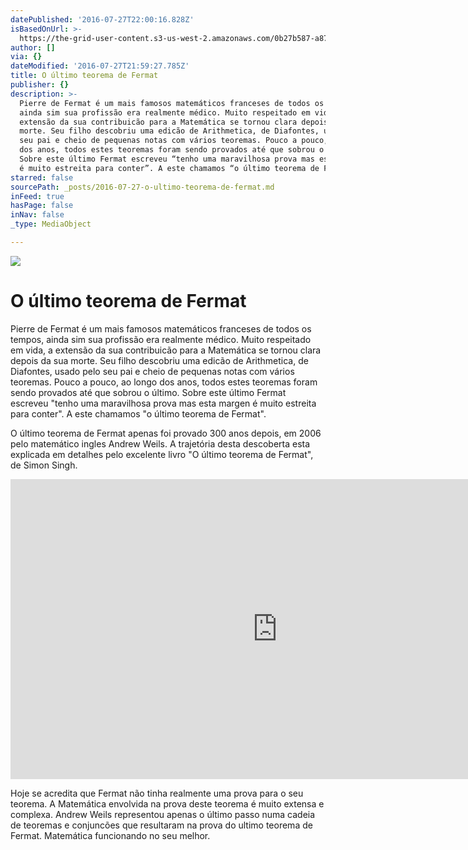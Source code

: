 ```yaml
---
datePublished: '2016-07-27T22:00:16.828Z'
isBasedOnUrl: >-
  https://the-grid-user-content.s3-us-west-2.amazonaws.com/0b27b587-a877-47cb-b868-1dd016a32c10.jpg
author: []
via: {}
dateModified: '2016-07-27T21:59:27.785Z'
title: O último teorema de Fermat
publisher: {}
description: >-
  Pierre de Fermat é um mais famosos matemáticos franceses de todos os tempos,
  ainda sim sua profissão era realmente médico. Muito respeitado em vida, a
  extensão da sua contribuicão para a Matemática se tornou clara depois da sua
  morte. Seu filho descobriu uma edicão de Arithmetica, de Diafontes, usado pelo
  seu pai e cheio de pequenas notas com vários teoremas. Pouco a pouco, ao longo
  dos anos, todos estes teoremas foram sendo provados até que sobrou o último.
  Sobre este último Fermat escreveu “tenho uma maravilhosa prova mas esta margen
  é muito estreita para conter”. A este chamamos “o último teorema de Fermat”.
starred: false
sourcePath: _posts/2016-07-27-o-ultimo-teorema-de-fermat.md
inFeed: true
hasPage: false
inNav: false
_type: MediaObject

---
```

![](https://the-grid-user-content.s3-us-west-2.amazonaws.com/0b27b587-a877-47cb-b868-1dd016a32c10.jpg)

# O último teorema de Fermat

Pierre de Fermat é um mais famosos matemáticos franceses de todos os tempos, ainda sim sua profissão era realmente médico. Muito respeitado em vida, a extensão da sua contribuicão para a Matemática se tornou clara depois da sua morte. Seu filho descobriu uma edicão de Arithmetica, de Diafontes, usado pelo seu pai e cheio de pequenas notas com vários teoremas. Pouco a pouco, ao longo dos anos, todos estes teoremas foram sendo provados até que sobrou o último. Sobre este último Fermat escreveu "tenho uma maravilhosa prova mas esta margen é muito estreita para conter". A este chamamos "o último teorema de Fermat".

O último teorema de Fermat apenas foi provado 300 anos depois, em 2006 pelo matemático ingles Andrew Weils. A trajetória desta descoberta esta explicada em detalhes pelo excelente livro "O último teorema de Fermat", de Simon Singh.

<iframe src="https://cdn.embedly.com/widgets/media.html?src=https%3A%2F%2Fwww.youtube.com%2Fembed%2FqiNcEguuFSA%3Ffeature%3Doembed&amp;url=http%3A%2F%2Fwww.youtube.com%2Fwatch%3Fv%3DqiNcEguuFSA&amp;image=https%3A%2F%2Fi.ytimg.com%2Fvi%2FqiNcEguuFSA%2Fhqdefault.jpg&amp;key=b7d04c9b404c499eba89ee7072e1c4f7&amp;type=text%2Fhtml&amp;schema=youtube" width="854" height="480" scrolling="no" frameborder="0" allowfullscreen="" style=""></iframe>

Hoje se acredita que Fermat não tinha realmente uma prova para o seu teorema. A Matemática envolvida na prova deste teorema é muito extensa e complexa. Andrew Weils representou apenas o último passo numa cadeia de teoremas e conjuncões que resultaram na prova do ultimo teorema de Fermat. Matemática funcionando no seu melhor.